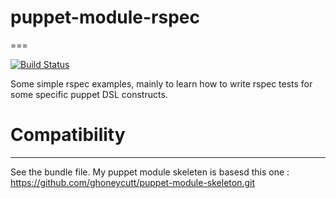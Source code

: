 # puppet-module-rspec
===

[![Build Status](https://travis-ci.org/witjoh/puppet-module-rspec.png?branch=master)](https://travis-ci.org/witjoh/puppet-module-rspec)

Some simple rspec examples, mainly to learn how to write rspec tests for some specific puppet DSL constructs.

# Compatibility
---------------
See the bundle file.  My puppet module skeleten is basesd this one :
https://github.com/ghoneycutt/puppet-module-skeleton.git


